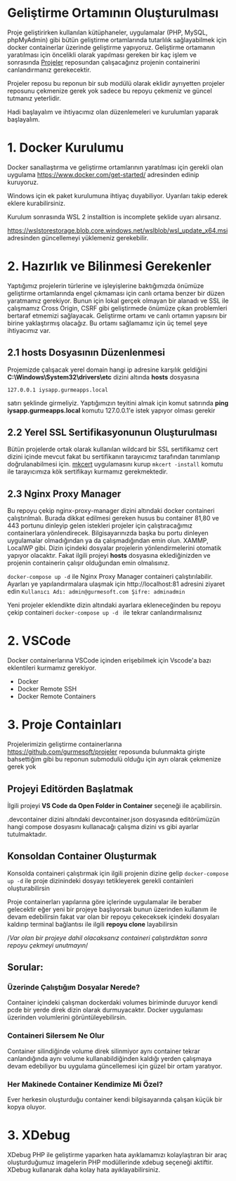 # Geliştirme Ortamının Oluşturulması

Proje geliştirirken kullanılan kütüphaneler, uygulamalar (PHP, MySQL, phpMyAdmin) gibi bütün geliştirme ortamlarında tutarlılık sağlayabilmek için docker containerlar üzerinde geliştirme yapıyoruz. Geliştirme ortamanın yaratılması için öncelikli olarak yapılması gereken bir kaç işlem ve sonrasında [Projeler](https://github.com/gurmesoft/projeler) reposundan çalışacağınız projenin containerini canlandırmanız gerekecektir. 

Projeler reposu bu reponun bir sub modülü olarak eklidir ayrıyetten projeler reposunu çekmenize gerek yok sadece bu repoyu çekmeniz ve güncel tutmanız yeterlidir.

Hadi başlayalım ve ihtiyacımız olan düzenlemeleri ve kurulumları yaparak başlayalım.


# 1. Docker Kurulumu
Docker sanallaştırma ve geliştirme ortamlarının yaratılması için gerekli olan uygulama https://www.docker.com/get-started/ adresinden edinip kuruyoruz. 

Windows için ek paket kurulumuna ihtiyaç duyabiliyor. Uyarıları takip ederek eklere kurabilirsiniz.

Kurulum sonrasında WSL 2 installtion is incomplete şeklide uyarı alırsanız.

https://wslstorestorage.blob.core.windows.net/wslblob/wsl_update_x64.msi adresinden güncellemeyi yüklemeniz gerekebilir.

# 2. Hazırlık ve Bilinmesi Gerekenler
Yaptığımız projelerin türlerine ve işleyişlerine baktığımızda önümüze geliştirme ortamlarında engel çıkmaması için canlı ortama benzer bir düzen yaratmamız gerekiyor. Bunun için lokal gerçek olmayan bir alanadı ve SSL ile çalışmamız Cross Origin, CSRF gibi geliştirmede önümüze çıkan problemleri bertaraf etmemizi sağlayacak. Geliştirme ortamı ve canlı ortamın yapısını bir birine yaklaştırmış olacağız. Bu ortamı sağlamamız için üç temel şeye ihtiyacımız var.

## 2.1 hosts Dosyasının Düzenlenmesi

Projemizde çalışacak yerel domain hangi ip adresine karşılık geldiğini **C:\Windows\System32\drivers\etc** dizini altında **hosts** dosyasına

`127.0.0.1 iysapp.gurmeapps.local `

satırı şeklinde girmeliyiz. Yaptığımızın teyitini almak için komut satırında **ping iysapp.gurmeapps.local** komutu 127.0.0.1'e istek yapıyor olması gerekir

## 2.2 Yerel SSL Sertifikasyonunun Oluşturulması

Bütün projelerde ortak olarak kullanılan wildcard bir SSL sertifikamız cert dizini içinde mevcut fakat bu sertifikanın tarayıcımız tarafından tanımlanıp doğrulanabilmesi için. [mkcert](https://github.com/FiloSottile/mkcert) uygulamasını kurup `mkcert -install` komutu ile tarayıcımıza kök sertifikayı kurmamız gerekmektedir.

## 2.3 Nginx Proxy Manager

Bu repoyu çekip nginx-proxy-manager dizini altındaki docker containeri çalıştırılmalı. Burada dikkat edilmesi gereken husus bu container 81,80 ve 443 portunu dinleyip gelen istekleri projeler için çalıştıracağımız containerlara yönlendirecek. Bilgisayarınızda başka bu portu dinleyen uygulamalar olmadığından ya da çalışmadığından emin olun. XAMMP, LocalWP gibi. Dizin içindeki dosyalar projelerin yönlendirmelerini otomatik yapıyor olacaktır. Fakat ilgili projeyi **hosts** dosyasına eklediğinizden ve projenin containerin çalışır olduğundan emin olmalısınız.

`docker-compose up -d` 
ile Nginx Proxy Manager containeri çalıştırılabilir. Ayarları ye yapılandırmalara ulaşmak için http://localhost:81 adresini ziyaret edin
`Kullanıcı Adı: admin@gurmesoft.com Şifre: adminadmin `

Yeni projeler eklendikte dizin altındaki ayarlara ekleneceğinden bu repoyu çekip containeri `docker-compose up -d ` ile tekrar canlandırmalısınız

# 2. VSCode
Docker containerlarına VSCode içinden erişebilmek için Vscode'a bazı eklentileri kurmamız gerekiyor.

* Docker
* Docker Remote SSH
* Docker Remote Containers

# 3. Proje Containları

Projelerimizin geliştirme containerlarına https://github.com/gurmesoft/projeler reposunda bulunmakta girişte bahsettiğim gibi bu reponun submodulü olduğu için ayrı olarak çekmenize gerek yok

## Projeyi Editörden Başlatmak

İlgili projeyi **VS Code da Open Folder in Container**  seçeneği ile açabilirsin. 

.devcontainer dizini altındaki devcontainer.json dosyasında editörümüzün hangi compose dosyasını kullanacağı çalışma dizini vs gibi ayarlar tutulmaktadır.

## Konsoldan Container Oluşturmak
Konsolda containeri çalıştırmak için ilgili projenin dizine gelip `docker-compose up -d` ile proje dizinindeki dosyayı tetikleyerek gerekli containleri oluşturabilirsin

Proje containerları yapılarına göre içlerinde uygulamalar ile beraber gelecektir eğer yeni bir projeye başlıyorsak bunun üzerinden kullanım ile devam edebilirsin fakat var olan bir repoyu çekeceksek içindeki dosyaları kaldırıp terminal bağlantısı ile ilgili **repoyu clone** layabilirsin

/*Var olan bir projeye dahil olacaksanız containeri çalıştırdıktan sonra repoyu çekmeyi unutmayın*/

## Sorular:

### Üzerinde Çalıştığım Dosyalar Nerede? 
Container içindeki çalışman dockerdaki volumes biriminde duruyor kendi pcde bir yerde direk dizin olarak durmuyacaktır. Docker uygulaması üzerinden volumlerini görüntüleyebilirsin.

### Containeri Silersem Ne Olur
Container silindiğinde volume direk silinmiyor aynı container tekrar canlandığında aynı volume kullanabildiğinden kaldığı yerden çalışmaya devam edebiliyor bu uygulama güncellemesi için güzel bir ortam yaratıyor.

### Her Makinede Container Kendimize Mi Özel?
Ever herkesin oluşturduğu container kendi bilgisayarında çalışan küçük bir kopya oluyor. 


# 3. XDebug

XDebug PHP ile geliştirme yaparken hata ayıklamamızı kolaylaştıran bir araç oluşturduğumuz imagelerin PHP modüllerinde xdebug seçeneği aktiftir. XDebug kullanarak daha kolay hata ayıklayabilirsiniz.
